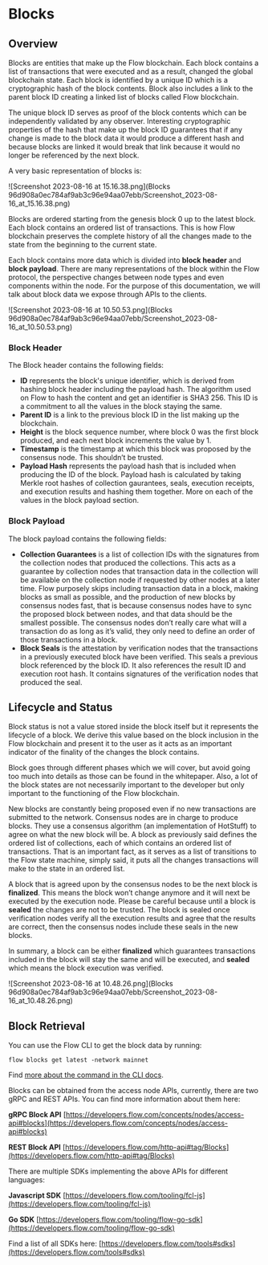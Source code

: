 # Blocks

## Overview

Blocks are entities that make up the Flow blockchain. Each block contains a list of transactions that were executed and as a result, changed the global blockchain state. Each block is identified by a unique ID which is a cryptographic hash of the block contents. Block also includes a link to the parent block ID creating a linked list of blocks called Flow blockchain. 

The unique block ID serves as proof of the block contents which can be independently validated by any observer. Interesting cryptographic properties of the hash that make up the block ID guarantees that if any change is made to the block data it would produce a different hash and because blocks are linked it would break that link because it would no longer be referenced by the next block. 

A very basic representation of blocks is:

![Screenshot 2023-08-16 at 15.16.38.png](Blocks 96d908a0ec784af9ab3c96e94aa07ebb/Screenshot_2023-08-16_at_15.16.38.png)

Blocks are ordered starting from the genesis block 0 up to the latest block. Each block contains an ordered list of transactions. This is how Flow blockchain preserves the complete history of all the changes made to the state from the beginning to the current state. 

Each block contains more data which is divided into **block header** and **block payload**. There are many representations of the block within the Flow protocol, the perspective changes between node types and even components within the node. For the purpose of this documentation, we will talk about block data we expose through APIs to the clients.

![Screenshot 2023-08-16 at 10.50.53.png](Blocks 96d908a0ec784af9ab3c96e94aa07ebb/Screenshot_2023-08-16_at_10.50.53.png)

### Block Header

The Block header contains the following fields:

- **ID** represents the block's unique identifier, which is derived from hashing block header including the payload hash. The algorithm used on Flow to hash the content and get an identifier is SHA3 256. This ID is a commitment to all the values in the block staying the same.
- **Parent ID** is a link to the previous block ID in the list making up the blockchain.
- **Height** is the block sequence number, where block 0 was the first block produced, and each next block increments the value by 1.
- **Timestamp** is the timestamp at which this block was proposed by the consensus node. This shouldn’t be trusted.
- **Payload Hash** represents the payload hash that is included when producing the ID of the block. Payload hash is calculated by taking Merkle root hashes of collection gaurantees, seals, execution receipts, and execution results and hashing them together. More on each of the values in the block payload section.

### Block Payload

The block payload contains the following fields:

- ******************************************Collection Guarantees****************************************** is a list of collection IDs with the signatures from the collection nodes that produced the collections. This acts as a guarantee by collection nodes that transaction data in the collection will be available on the collection node if requested by other nodes at a later time. Flow purposely skips including transaction data in a block, making blocks as small as possible, and the production of new blocks by consensus nodes fast, that is because consensus nodes have to sync the proposed block between nodes, and that data should be the smallest possible. The consensus nodes don’t really care what will a transaction do as long as it’s valid, they only need to define an order of those transactions in a block.
- **********************Block Seals********************** is the attestation by verification nodes that the transactions in a previously executed block have been verified. This seals a previous block referenced by the block ID. It also references the result ID and execution root hash. It contains signatures of the verification nodes that produced the seal.

## Lifecycle and Status

Block status is not a value stored inside the block itself but it represents the lifecycle of a block. We derive this value based on the block inclusion in the Flow blockchain and present it to the user as it acts as an important indicator of the finality of the changes the block contains. 

Block goes through different phases which we will cover, but avoid going too much into details as those can be found in the whitepaper. Also, a lot of the block states are not necessarily important to the developer but only important to the functioning of the Flow blockchain. 

New blocks are constantly being proposed even if no new transactions are submitted to the network. Consensus nodes are in charge to produce blocks. They use a consensus algorithm (an implementation of HotStuff) to agree on what the new block will be. A block as previously said defines the ordered list of collections, each of which contains an ordered list of transactions. That is an important fact, as it serves as a list of transitions to the Flow state machine, simply said, it puts all the changes transactions will make to the state in an ordered list. 

A block that is agreed upon by the consensus nodes to be the next block is **finalized**. This means the block won’t change anymore and it will next be executed by the execution node. Please be careful because until a block is **************sealed************** the changes are not to be trusted. The block is sealed once verification nodes verify all the execution results and agree that the results are correct, then the consensus nodes include these seals in the new blocks. 

In summary, a block can be either **finalized** which guarantees transactions included in the block will stay the same and will be executed, and **************sealed************** which means the block execution was verified. 

![Screenshot 2023-08-16 at 10.48.26.png](Blocks 96d908a0ec784af9ab3c96e94aa07ebb/Screenshot_2023-08-16_at_10.48.26.png)

## Block Retrieval

You can use the Flow CLI to get the block data by running:

```
flow blocks get latest -network mainnet
```

Find [more about the command in the CLI docs](https://developers.flow.com/tooling/flow-cli/get-flow-data/get-blocks).

Blocks can be obtained from the access node APIs, currently, there are two gRPC and REST APIs. You can find more information about them here:

**gRPC Block API** [https://developers.flow.com/concepts/nodes/access-api#blocks](https://developers.flow.com/concepts/nodes/access-api#blocks)

****************REST Block API**************** [https://developers.flow.com/http-api#tag/Blocks](https://developers.flow.com/http-api#tag/Blocks)

There are multiple SDKs implementing the above APIs for different languages:

******************************Javascript SDK****************************** [https://developers.flow.com/tooling/fcl-js](https://developers.flow.com/tooling/fcl-js)

**************Go SDK************** [https://developers.flow.com/tooling/flow-go-sdk](https://developers.flow.com/tooling/flow-go-sdk)

Find a list of all SDKs here: [https://developers.flow.com/tools#sdks](https://developers.flow.com/tools#sdks)